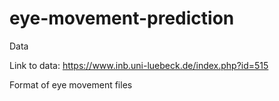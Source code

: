 # eye-movement-prediction

Data

Link to data: https://www.inb.uni-luebeck.de/index.php?id=515

Format of eye movement files <timestamp of gaze sample in microseconds since start of movie> <x position> <y position> <confidence value>
 

